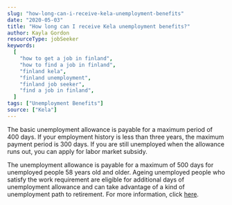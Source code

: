 ```yaml
---
slug: "how-long-can-i-receive-kela-unemployment-benefits"
date: "2020-05-03"
title: "How long can I receive Kela unemployment benefits?"
author: Kayla Gordon
resourceType: jobSeeker
keywords:
  [
    "how to get a job in finland",
    "how to find a job in finland",
    "finland kela",
    "finland unemployment",
    "finland job seeker",
    "find a job in finland",
  ]
tags: ["Unemployment Benefits"]
source: ["Kela"]
---
```


The basic unemployment allowance is payable for a maximum period of 400 days. If your employment history is less than three years, the maximum payment period is 300 days. If you are still unemployed when the allowance runs out, you can apply for labor market subsidy.

The unemployment allowance is payable for a maximum of 500 days for unemployed people 58 years old and older. Ageing unemployed people who satisfy the work requirement are eligible for additional days of unemployment allowance and can take advantage of a kind of unemployment path to retirement. For more information, click [here](https://www.kela.fi/web/en/basic-unemployment-allowance).
